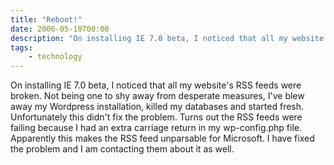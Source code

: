 ```yaml
---
title: "Reboot!"
date: 2006-05-10T00:00
description: "On installing IE 7.0 beta, I noticed that all my website's..."
tags: 
    - technology
---
```


On installing IE 7.0 beta, I noticed that all my website's RSS feeds were broken. Not being one to shy away from desperate measures, I've blew away my Wordpress installation, killed my databases and started fresh. Unfortunately this didn't fix the problem. Turns out the RSS feeds were failing because I had an extra carriage return in my wp-config.php file. Apparently this makes the RSS feed unparsable for Microsoft. I have fixed the problem and I am contacting them about it as well.
